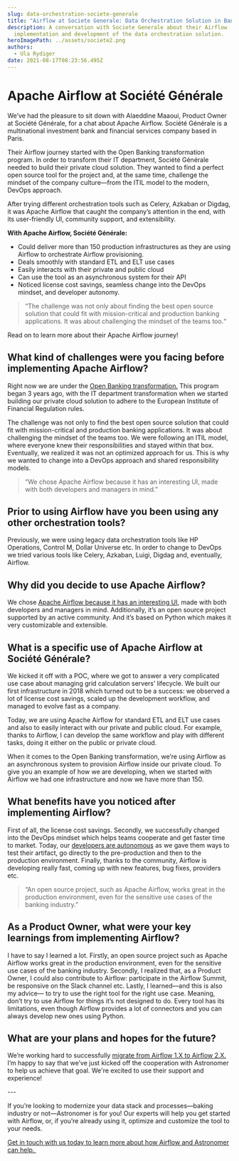 ```yaml
---
slug: data-orchestration-societe-generale
title: "Airflow at Societe Generale: Data Orchestration Solution in Banking"
description: A conversation with Societe Generale about their Airflow
  implementation and development of the data orchestration solution.
heroImagePath: ../assets/societe2.png
authors:
  - Ula Rydiger
date: 2021-08-17T08:23:56.495Z
---
```

# Apache Airflow at Société Générale



We’ve had the pleasure to sit down with Alaeddine Maaoui, Product Owner at Société Générale, for a chat about Apache Airflow. Société Générale is a multinational investment bank and financial services company based in Paris.

Their Airflow journey started with the Open Banking transformation program. In order to transform their IT department, Société Générale needed to build their private cloud solution. They wanted to find a perfect open source tool for the project and, at the same time, challenge the mindset of the company culture—from the ITIL model to the modern, DevOps approach. 



After trying different orchestration tools such as Celery, Azkaban or Digdag, it was Apache Airflow that caught the company’s attention in the end, with its user-friendly UI, community support, and extensibility. 



**With Apache Airflow, Société Générale:**

* Could deliver more than 150 production infrastructures as they are using Airflow to orchestrate Airflow provisioning.
* Deals smoothly with standard ETL and ELT use cases 
* Easily interacts with their private and public cloud
* Can use the tool as an asynchronous system for their API
* Noticed license cost savings, seamless change into the DevOps mindset, and developer autonomy.

> “The challenge was not only about finding the best open source solution that could fit with mission-critical and production banking applications. It was about challenging the mindset of the teams too.“

Read on to learn more about their Apache Airflow journey!



## What kind of challenges were you facing before implementing Apache Airflow?

Right now we are under the [Open Banking transformation.](https://www.societegenerale.com/en/news/newsroom/strengthening-customer-relationships-open-banking) This program began 3 years ago, with the IT department transformation when we started building our private cloud solution to adhere to the European Institute of Financial Regulation rules.

The challenge was not only to find the best open source solution that could fit with mission-critical and production banking applications. It was about challenging the mindset of the teams too. We were following an ITIL model, where everyone knew their responsibilities and stayed within that box. Eventually, we realized it was not an optimized approach for us. This is why we wanted to change into a DevOps approach and shared responsibility models. 

> “We chose Apache Airflow because it has an interesting UI, made with both developers and managers in mind.”

## Prior to using Airflow have you been using any other orchestration tools? 

Previously, we were using legacy data orchestration tools like HP Operations, Control M, Dollar Universe etc. In order to change to DevOps we tried various tools like Celery, Azkaban, Luigi, Digdag and, eventually, Airflow. 



## Why did you decide to use Apache Airflow? 

We chose [Apache Airflow because it has an interesting UI](https://www.astronomer.io/blog/introducing-airflow-2-0), made with both developers and managers in mind. Additionally, it’s an open source project supported by an active community. And it’s based on Python which makes it very customizable and extensible.



## What is a specific use of Apache Airflow at Société Générale?

We kicked it off with a POC, where we got to answer a very complicated use case about managing grid calculation servers’ lifecycle. We built our first infrastructure in 2018 which turned out to be a success: we observed a lot of license cost savings, scaled up the development workflow, and managed to evolve fast as a company.

Today, we are using Apache Airflow for standard ETL and ELT use cases and also to easily interact with our private and public cloud. For example, thanks to Airflow, I can develop the same workflow and play with different tasks, doing it either on the public or private cloud. 

When it comes to the Open Banking transformation, we’re using Airflow as an asynchronous system to provision Airflow inside our private cloud. To give you an example of how we are developing, when we started with Airflow we had one infrastructure and now we have more than 150. 



## What benefits have you noticed after implementing Airflow?

First of all, the license cost savings. Secondly, we successfully changed into the DevOps mindset which helps teams cooperate and get faster time to market. Today, our [developers are autonomous](https://www.astronomer.io/blog/herman-miller-case-study) as we gave them ways to test their artifact, go directly to the pre-production and then to the production environment. Finally, thanks to the community, Airflow is developing really fast, coming up with new features, bug fixes, providers etc. 



> “An open source project, such as Apache Airflow, works great in the production environment, even for the sensitive use cases of the banking industry.”

## As a Product Owner, what were your key learnings from implementing Airflow?

I have to say I learned a lot. Firstly, an open source project such as Apache Airflow works great in the production environment, even for the sensitive use cases of the banking industry. Secondly, I realized that, as a Product Owner, I could also contribute to Airflow: participate in the Airflow Summit, be responsive on the Slack channel etc. Lastly, I learned—and this is also my advice— to try to use the right tool for the right use case. Meaning, don’t try to use Airflow for things it’s not designed to do. Every tool has its limitations, even though Airflow provides a lot of connectors and you can always develop new ones using Python. 



## What are your plans and hopes for the future?

We’re working hard to successfully [migrate from Airflow 1.X to Airflow 2.X.](https://www.astronomer.io/docs/cloud/stable/customize-airflow/upgrade-to-airflow-2) I’m happy to say that we’ve just kicked off the cooperation with Astronomer to help us achieve that goal. We're excited to use their support and experience!

\---

If you’re looking to modernize your data stack and processes—baking industry or not—Astronomer is for you! Our experts will help you get started with Airflow, or, if you’re already using it, optimize and customize the tool to your needs. 



[Get in touch with us today to learn more about how Airflow and Astronomer can help. ](https://www.astronomer.io/get-astronomer)